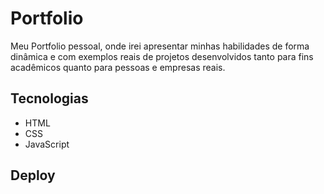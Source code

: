 # Portfolio
Meu Portfolio pessoal, onde irei apresentar minhas habilidades de forma dinâmica e com exemplos reais de projetos desenvolvidos tanto para fins acadêmicos quanto para pessoas e empresas reais.

## Tecnologias
- HTML
- CSS
- JavaScript

## Deploy